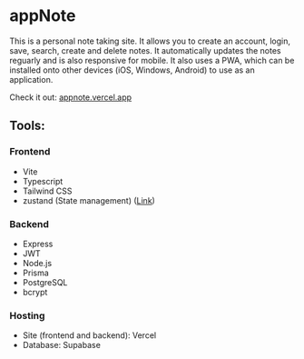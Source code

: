 # appNote

This is a personal note taking site. It allows you to create an account, login, save, search, create and delete notes. It automatically updates the notes reguarly and is also responsive for mobile. It also uses a PWA, which can be installed onto other devices (iOS, Windows, Android) to use as an application.

Check it out: [appnote.vercel.app](https://appnote.vercel.app)

## Tools:

### Frontend

- Vite
- Typescript
- Tailwind CSS
- zustand (State management) ([Link](https://github.com/pmndrs/zustand))

### Backend

- Express
- JWT
- Node.js
- Prisma
- PostgreSQL
- bcrypt

### Hosting

- Site (frontend and backend): Vercel
- Database: Supabase
